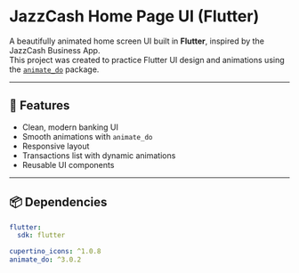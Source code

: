 
# JazzCash Home Page UI (Flutter)

A beautifully animated home screen UI built in **Flutter**, inspired by the JazzCash Business App.  
This project was created to practice Flutter UI design and animations using the [`animate_do`](https://pub.dev/packages/animate_do) package.

---

## 📱 Features

- Clean, modern banking UI
- Smooth animations with `animate_do`
- Responsive layout
- Transactions list with dynamic animations
- Reusable UI components

---



## 📦 Dependencies

```yaml
flutter:
  sdk: flutter

cupertino_icons: ^1.0.8
animate_do: ^3.0.2
